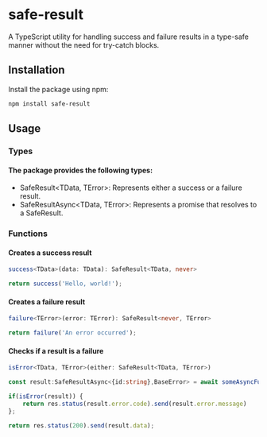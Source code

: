 # safe-result

A TypeScript utility for handling success and failure results in a type-safe manner without the need for try-catch blocks.

## Installation

Install the package using npm:

```sh
npm install safe-result
```

## Usage

### Types

#### The package provides the following types:

- SafeResult<TData, TError>: Represents either a success or a failure result.
- SafeResultAsync<TData, TError>: Represents a promise that resolves to a SafeResult.

### Functions

#### Creates a success result

```typescript
success<TData>(data: TData): SafeResult<TData, never>

return success('Hello, world!');
```

#### Creates a failure result

```typescript
failure<TError>(error: TError): SafeResult<never, TError>

return failure('An error occurred');
```

#### Checks if a result is a failure

```typescript
isError<TData, TError>(either: SafeResult<TData, TError>)

const result:SafeResultAsync<{id:string},BaseError> = await someAsyncFunction();

if(isError(result)) {
    return res.status(result.error.code).send(result.error.message)
};

return res.status(200).send(result.data);
```
